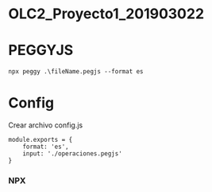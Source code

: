 # OLC2_Proyecto1_201903022


# PEGGYJS
 ``` 
 npx peggy .\fileName.pegjs --format es 
 ```
# Config 
Crear archivo config.js
``` 
module.exports = {
    format: 'es', 
    input: './operaciones.pegjs'
}
```

### NPX 
``` npx peggy -c .\config.js
 ```

